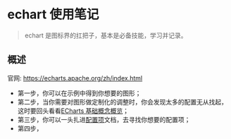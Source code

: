 # echart 使用笔记

> echart 是图标界的扛把子，基本是必备技能，学习并记录。

## 概述

官网: https://echarts.apache.org/zh/index.html

- 第一步，你可以在示例中得到你想要的图形；
- 第二步，当你需要对图形做定制化的调整时，你会发现太多的配置无从找起，这时要回头看看[ECharts 基础概念概览](https://echarts.apache.org/zh/tutorial.html#ECharts基础概念概览)；
- 第三步，你可以一头扎进[配置项](https://echarts.apache.org/zh/option.html#title)文档，去寻找你想要的配置项；
- 第四步，
